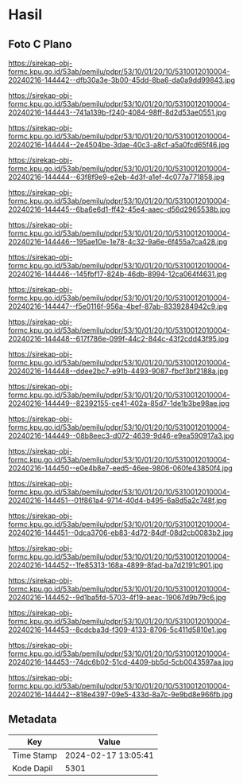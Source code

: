 # Hasil

## Foto C Plano

https://sirekap-obj-formc.kpu.go.id/53ab/pemilu/pdpr/53/10/01/20/10/5310012010004-20240216-144442--dfb30a3e-3b00-45dd-8ba6-da0a9dd99843.jpg

https://sirekap-obj-formc.kpu.go.id/53ab/pemilu/pdpr/53/10/01/20/10/5310012010004-20240216-144443--741a139b-f240-4084-98ff-8d2d53ae0551.jpg

https://sirekap-obj-formc.kpu.go.id/53ab/pemilu/pdpr/53/10/01/20/10/5310012010004-20240216-144444--2e4504be-3dae-40c3-a8cf-a5a0fcd65f46.jpg

https://sirekap-obj-formc.kpu.go.id/53ab/pemilu/pdpr/53/10/01/20/10/5310012010004-20240216-144444--63f8f9e9-e2eb-4d3f-a1ef-4c077a771858.jpg

https://sirekap-obj-formc.kpu.go.id/53ab/pemilu/pdpr/53/10/01/20/10/5310012010004-20240216-144445--6ba6e6d1-ff42-45e4-aaec-d56d2965538b.jpg

https://sirekap-obj-formc.kpu.go.id/53ab/pemilu/pdpr/53/10/01/20/10/5310012010004-20240216-144446--195ae10e-1e78-4c32-9a6e-6f455a7ca428.jpg

https://sirekap-obj-formc.kpu.go.id/53ab/pemilu/pdpr/53/10/01/20/10/5310012010004-20240216-144446--145fbf17-824b-46db-8994-12ca064f4631.jpg

https://sirekap-obj-formc.kpu.go.id/53ab/pemilu/pdpr/53/10/01/20/10/5310012010004-20240216-144447--f5e0116f-956a-4bef-87ab-8339284942c9.jpg

https://sirekap-obj-formc.kpu.go.id/53ab/pemilu/pdpr/53/10/01/20/10/5310012010004-20240216-144448--617f786e-099f-44c2-844c-43f2cdd43f95.jpg

https://sirekap-obj-formc.kpu.go.id/53ab/pemilu/pdpr/53/10/01/20/10/5310012010004-20240216-144448--ddee2bc7-e91b-4493-9087-fbcf3bf2188a.jpg

https://sirekap-obj-formc.kpu.go.id/53ab/pemilu/pdpr/53/10/01/20/10/5310012010004-20240216-144449--82392155-ce41-402a-85d7-1de1b3be98ae.jpg

https://sirekap-obj-formc.kpu.go.id/53ab/pemilu/pdpr/53/10/01/20/10/5310012010004-20240216-144449--08b8eec3-d072-4639-9d46-e9ea590917a3.jpg

https://sirekap-obj-formc.kpu.go.id/53ab/pemilu/pdpr/53/10/01/20/10/5310012010004-20240216-144450--e0e4b8e7-eed5-46ee-9806-060fe43850f4.jpg

https://sirekap-obj-formc.kpu.go.id/53ab/pemilu/pdpr/53/10/01/20/10/5310012010004-20240216-144451--01f861a4-9714-40d4-b495-6a8d5a2c748f.jpg

https://sirekap-obj-formc.kpu.go.id/53ab/pemilu/pdpr/53/10/01/20/10/5310012010004-20240216-144451--0dca3706-eb83-4d72-84df-08d2cb0083b2.jpg

https://sirekap-obj-formc.kpu.go.id/53ab/pemilu/pdpr/53/10/01/20/10/5310012010004-20240216-144452--1fe85313-168a-4899-8fad-ba7d2191c901.jpg

https://sirekap-obj-formc.kpu.go.id/53ab/pemilu/pdpr/53/10/01/20/10/5310012010004-20240216-144452--9d1ba5fd-5703-4f19-aeac-19067d9b79c6.jpg

https://sirekap-obj-formc.kpu.go.id/53ab/pemilu/pdpr/53/10/01/20/10/5310012010004-20240216-144453--8cdcba3d-f309-4133-8706-5c411d5810e1.jpg

https://sirekap-obj-formc.kpu.go.id/53ab/pemilu/pdpr/53/10/01/20/10/5310012010004-20240216-144453--74dc6b02-51cd-4409-bb5d-5cb0043597aa.jpg

https://sirekap-obj-formc.kpu.go.id/53ab/pemilu/pdpr/53/10/01/20/10/5310012010004-20240216-144442--818e4397-09e5-433d-8a7c-9e9bd8e966fb.jpg


## Metadata

| Key        | Value               |
| ---------- | ------------------- |
| Time Stamp | 2024-02-17 13:05:41 |
| Kode Dapil | 5301                |



